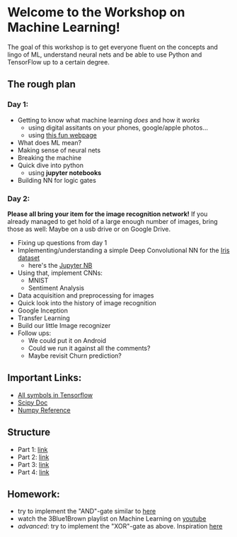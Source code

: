 
Welcome to the Workshop on Machine Learning!
============================================

The goal of this workshop is to get everyone fluent on the concepts and lingo of ML, understand neural nets and be able to use Python and TensorFlow up to a certain degree.

## The rough plan

### Day 1:

- Getting to know what machine learning _does_ and how it _works_
	- using digital assitants on your phones, google/apple photos...
	- using [this fun webpage](https://js.tensorflow.org)
- What does ML mean?
- Making sense of neural nets
- Breaking the machine
- Quick dive into python
	- using **jupyter notebooks**
- Building NN for logic gates

### Day 2:

**Please all bring your item for the image recognition network!** If you already managed to get hold of a large enough number of images, bring those as well: Maybe on a usb drive or on Google Drive.

- Fixing up questions from day 1
- Implementing/understanding a simple Deep Convolutional NN for the [Iris dataset](https://en.wikipedia.org/wiki/Iris_flower_data_set)
	- here's the [Jupyter NB](https://github.com/schlenga/ML_Workshop/blob/master/Code/Iris_Classification.ipynb)
- Using that, implement CNNs:
	- MNIST
	- Sentiment Analysis
- Data acquisition and preprocessing for images
- Quick look into the history of image recognition
- Google Inception
- Transfer Learning
- Build our little Image recognizer
- Follow ups:
	- We could put it on Android
	- Could we run it against all the comments?
	- Maybe revisit Churn prediction?
	

## Important Links:

- [All symbols in Tensorflow](https://www.tensorflow.org/api_docs/python/)
- [Scipy Doc](https://docs.scipy.org/doc/)
- [Numpy Reference](https://docs.scipy.org/doc/numpy/reference/)



## Structure

- Part 1: [link](Pages/part1.md)
- Part 2: [link](Pages/part2.md)
- Part 3: [link](Pages/part3.md)
- Part 4: [link](Pages/part4.md)

## Homework:

- try to implement the "AND"-gate similar to [here](https://github.com/schlenga/ML_Workshop/blob/master/Code/Logical%20Gates%20With%20Tensorflow.ipynb)
- watch the 3Blue1Brown playlist on Machine Learning on [youtube](https://www.youtube.com/watch?v=aircAruvnKk&list=PLZHQObOWTQDNU6R1_67000Dx_ZCJB-3pi)
- *advanced*: try to implement the "XOR"-gate as above. Inspiration [here](https://medium.com/@jaschaephraim/elementary-neural-networks-with-tensorflow-c2593ad3d60b)
